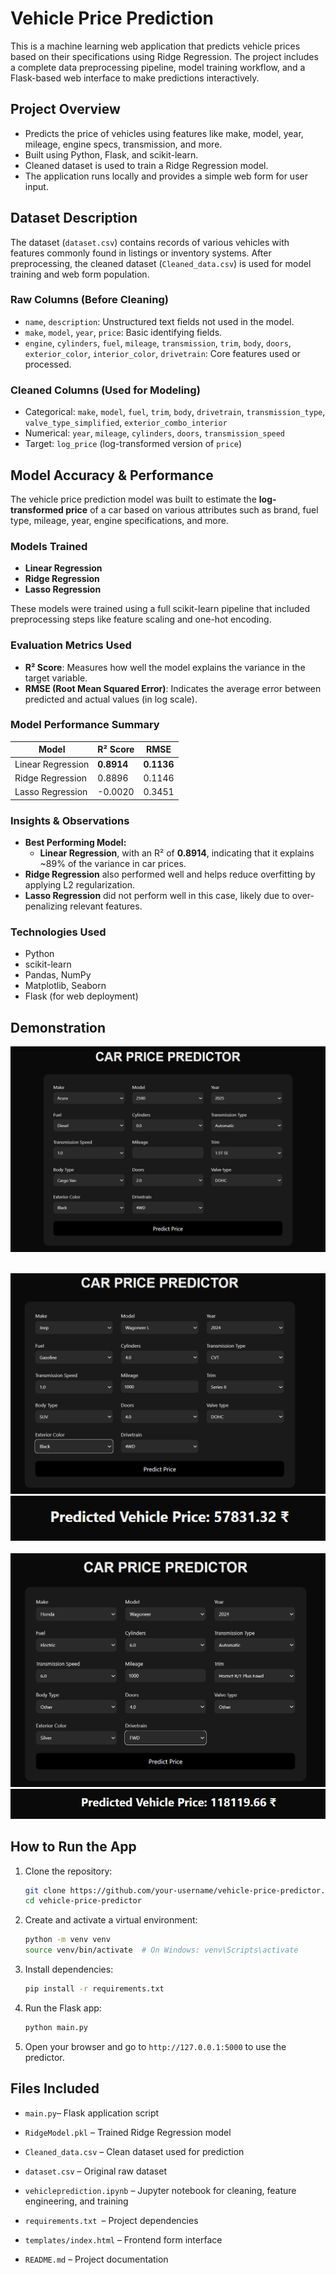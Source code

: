 # Vehicle Price Prediction

This is a machine learning web application that predicts vehicle prices based on their specifications using Ridge Regression. The project includes a complete data preprocessing pipeline, model training workflow, and a Flask-based web interface to make predictions interactively.

## Project Overview

- Predicts the price of vehicles using features like make, model, year, mileage, engine specs, transmission, and more.
- Built using Python, Flask, and scikit-learn.
- Cleaned dataset is used to train a Ridge Regression model.
- The application runs locally and provides a simple web form for user input.

## Dataset Description

The dataset (`dataset.csv`) contains records of various vehicles with features commonly found in listings or inventory systems. After preprocessing, the cleaned dataset (`Cleaned_data.csv`) is used for model training and web form population.

### Raw Columns (Before Cleaning)
- `name`, `description`: Unstructured text fields not used in the model.
- `make`, `model`, `year`, `price`: Basic identifying fields.
- `engine`, `cylinders`, `fuel`, `mileage`, `transmission`, `trim`, `body`, `doors`, `exterior_color`, `interior_color`, `drivetrain`: Core features used or processed.

### Cleaned Columns (Used for Modeling)
- Categorical: `make`, `model`, `fuel`, `trim`, `body`, `drivetrain`, `transmission_type`, `valve_type_simplified`, `exterior_combo_interior`
- Numerical: `year`, `mileage`, `cylinders`, `doors`, `transmission_speed`
- Target: `log_price` (log-transformed version of `price`)

## Model Accuracy & Performance

The vehicle price prediction model was built to estimate the **log-transformed price** of a car based on various attributes such as brand, fuel type, mileage, year, engine specifications, and more.

###  Models Trained

- **Linear Regression**
- **Ridge Regression**
- **Lasso Regression**

These models were trained using a full scikit-learn pipeline that included preprocessing steps like feature scaling and one-hot encoding.

###  Evaluation Metrics Used

- **R² Score**: Measures how well the model explains the variance in the target variable.
- **RMSE (Root Mean Squared Error)**: Indicates the average error between predicted and actual values (in log scale).

###  Model Performance Summary

| Model              | R² Score | RMSE     |
|-------------------|----------|----------|
| Linear Regression | **0.8914** | **0.1136** |
| Ridge Regression  | 0.8896   | 0.1146   |
| Lasso Regression  | -0.0020  | 0.3451   |

###  Insights & Observations

- **Best Performing Model:**  
  - **Linear Regression**, with an R² of **0.8914**, indicating that it explains ~89% of the variance in car prices.
- **Ridge Regression** also performed well and helps reduce overfitting by applying L2 regularization.
- **Lasso Regression** did not perform well in this case, likely due to over-penalizing relevant features.

###  Technologies Used

- Python
- scikit-learn
- Pandas, NumPy
- Matplotlib, Seaborn
- Flask (for web deployment)


## Demonstration

![form](screnshots/form.png)<br><br>

![input1](screnshots/input-1.png)
![output1](screnshots/output-1.png)
<br><br>
![input2](screnshots/input-2.png)
![output2](screnshots/output-2.png)

## How to Run the App

1. Clone the repository:

   ```bash
   git clone https://github.com/your-username/vehicle-price-predictor.git
   cd vehicle-price-predictor
2. Create and activate a virtual environment:
   ```bash
   python -m venv venv
   source venv/bin/activate  # On Windows: venv\Scripts\activate
3. Install dependencies:
   ```bash
   pip install -r requirements.txt
4. Run the Flask app:
   ```bash
   python main.py
5. Open your browser and go to `http://127.0.0.1:5000` to use the predictor.

## Files Included
- `main.py`– Flask application script
  
- `RidgeModel.pkl` – Trained Ridge Regression model

- `Cleaned_data.csv` – Clean dataset used for prediction

- `dataset.csv` – Original raw dataset

- `vehicleprediction.ipynb` – Jupyter notebook for cleaning, feature engineering, and training

- `requirements.txt `– Project dependencies

- `templates/index.html` – Frontend form interface

- `README.md` – Project documentation

